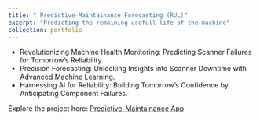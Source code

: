 ```yaml
---
title: " Predictive-Maintainance Forecasting (RUL)"
excerpt: "Predicting the remaining usefull life of the machine"
collection: portfolio
---
```


* Revolutionizing Machine Health Monitoring: Predicting Scanner Failures for Tomorrow’s Reliability.
* Precision Forecasting: Unlocking Insights into Scanner Downtime with Advanced Machine Learning.
* Harnessing AI for Reliability: Building Tomorrow’s Confidence by Anticipating Component Failures.

Explore the project here: [Predictive-Maintainance App](https://predictive-maintainance-forecasting.streamlit.app/)
